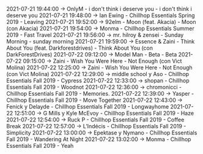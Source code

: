 2021-07-21 19:44:00 -> OnlyM - i don't think i deserve you - i don't think i deserve you
2021-07-21 19:48:00 -> Ian Ewing - Chillhop Essentials Spring 2019 - Leaving
2021-07-21 19:52:00 -> 92elm - Moon (feat. Akacia) - Moon (con Akacia)
2021-07-21 19:54:00 -> Monma - Chillhop Essentials Summer 2019 - Fast Travel
2021-07-21 19:56:00 -> mr. hilroy & zensei - Sunday Morning - sunday morning
2021-07-21 19:59:00 -> Essence & Zaini - Think About You (feat. Darkforestdrives) - Think About You (con DarkForestDrives)
2021-07-22 09:12:00 -> Model Man - Beta - Beta
2021-07-22 09:15:00 -> Zaini - Wish You Were Here - Not Enough (con Vict Molina)
2021-07-22 12:25:00 -> Zaini - Wish You Were Here - Not Enough (con Vict Molina)
2021-07-22 12:29:00 -> middle school y Aso - Chillhop Essentials Fall 2019 - Cypress
2021-07-22 12:33:00 -> shopan - Chillhop Essentials Fall 2019 - Woodnot
2021-07-22 12:36:00 -> chromonicci - Chillhop Essentials Fall 2019 - Memories.
2021-07-22 12:39:00 -> Yasper - Chillhop Essentials Fall 2019 - Move Together
2021-07-22 12:43:00 -> Fenick y Delayde - Chillhop Essentials Fall 2019 - Longwayhome
2021-07-22 12:51:00 -> G Mills y Kyle McEvoy - Chillhop Essentials Fall 2019 - Haze
2021-07-22 12:54:00 -> Ruck P - Chillhop Essentials Fall 2019 - Coffee Break
2021-07-22 12:57:00 -> L’Indécis - Chillhop Essentials Fall 2019 - Simplicity
2021-07-22 13:00:00 -> Epektase y Nymano - Chillhop Essentials Fall 2019 - Wandering At Night
2021-07-22 13:02:00 -> Monma - Chillhop Essentials Fall 2019 - Yeah
